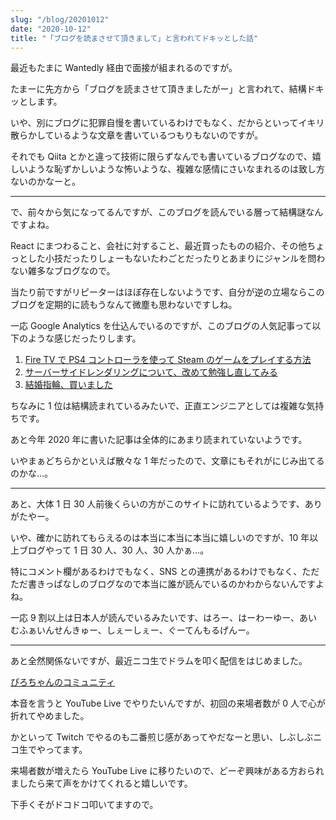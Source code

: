```yaml
---
slug: "/blog/20201012"
date: "2020-10-12"
title: "「ブログを読まさせて頂きまして」と言われてドキッとした話"
---
```


最近もたまに Wantedly 経由で面接が組まれるのですが。

たまーに先方から「ブログを読まさせて頂きましたがー」と言われて、結構ドキッとします。

いや、別にブログに犯罪自慢を書いているわけでもなく、だからといってイキリ散らかしているような文章を書いているつもりもないのですが。

それでも Qiita とかと違って技術に限らずなんでも書いているブログなので、嬉しいような恥ずかしいような怖いような、複雑な感情にさいなまれるのは致し方ないのかなーと。

---

で、前々から気になってるんですが、このブログを読んでいる層って結構謎なんですよね。

React にまつわること、会社に対すること、最近買ったものの紹介、その他ちょっとした小技だったりしょーもないたわごとだったりとあまりにジャンルを問わない雑多なブログなので。

当たり前ですがリピーターはほぼ存在しないようです、自分が逆の立場ならこのブログを定期的に読もうなんて微塵も思わないですしね。

一応 Google Analytics を仕込んでいるのですが、このブログの人気記事って以下のような感じだったりします。

1. [Fire TV で PS4 コントローラを使って Steam のゲームをプレイする方法](https://kk-web.link/blog/20190522)
2. [サーバーサイドレンダリングについて、改めて勉強し直してみる](https://kk-web.link/blog/20191102)
3. [結婚指輪、買いました](https://kk-web.link/blog/20190123)

ちなみに 1 位は結構読まれているみたいで、正直エンジニアとしては複雑な気持ちです。

あと今年 2020 年に書いた記事は全体的にあまり読まれていないようです。

いやまぁどちらかといえば散々な 1 年だったので、文章にもそれがにじみ出てるのかな…。

---

あと、大体 1 日 30 人前後くらいの方がこのサイトに訪れているようです、ありがたやー。

いや、確かに訪れてもらえるのは本当に本当に本当に嬉しいのですが、10 年以上ブログやって 1 日 30 人、30 人、30 人かぁ…。

特にコメント欄があるわけでもなく、SNS との連携があるわけでもなく、ただただ書きっぱなしのブログなので本当に誰が読んでいるのかわからないんですよね。

一応 9 割以上は日本人が読んでいるみたいです、はろー、はーわーゆー、あいむふぁいんせんきゅー、しぇーしぇー、ぐーてんもるげんー。

---

あと全然関係ないですが、最近ニコ生でドラムを叩く配信をはじめました。

[ぴろちゃんのコミュニティ](https://com.nicovideo.jp/community/co4686164)

本音を言うと YouTube Live でやりたいんですが、初回の来場者数が 0 人で心が折れてやめました。

かといって Twitch でやるのも二番煎じ感があってやだなーと思い、しぶしぶニコ生でやってます。

来場者数が増えたら YouTube Live に移りたいので、どーぞ興味がある方おられましたら来て声をかけてくれると嬉しいです。

下手くそがドコドコ叩いてますので。
